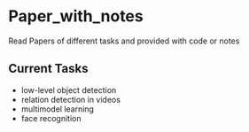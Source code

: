 # Paper_with_notes
Read Papers of different tasks and provided with code or notes

## Current Tasks
+ low-level object detection
+ relation detection in videos
+ multimodel learning
+ face recognition
